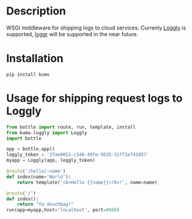 Description
====

WSGI middleware for shipping logs to cloud services. Currenly [Loggly](http://loggly.net) is supported, [loggr](http://loggr.com) will be supported in the near future.

Installation
============
```
pip install kumo
```

Usage for shipping request logs to Loggly
=============================================

``` python
from bottle import route, run, template, install
from kumo.loggly import Loggly
import bottle

app = bottle.app()
loggly_token = '37ae0051-c548-497e-9035-31ff2ef41857'
myapp = Loggly(app, loggly_token)

@route('/hello/:name')
def index(name='World'):
    return template('<b>Hello {{name}}</b>!', name=name)

@route('/')
def index():
    return "Ya douchbag!"
run(app=myapp,host='localhost', port=8080)

```
